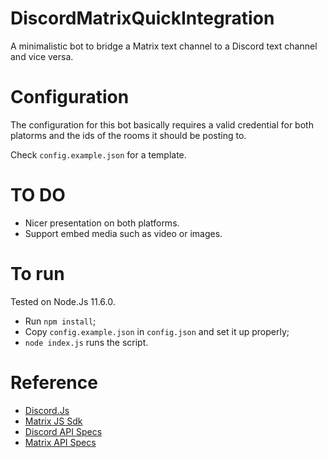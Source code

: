 # DiscordMatrixQuickIntegration
A minimalistic bot to bridge a Matrix text channel to a Discord text channel and vice versa.

# Configuration
The configuration for this bot basically requires a valid credential for both platorms and the ids of the rooms it should be posting to.

Check `config.example.json` for a template.

# TO DO
* Nicer presentation on both platforms.
* Support embed media such as video or images.

# To run
Tested on Node.Js 11.6.0.

* Run `npm install`;
* Copy `config.example.json` in `config.json` and set it up properly;
* `node index.js` runs the script.

# Reference
* [Discord.Js](https://discord.js.org/)
* [Matrix JS Sdk](https://github.com/matrix-org/matrix-js-sdk)
* [Discord API Specs](https://discordapp.com/developers/docs/intro)
* [Matrix API Specs](https://matrix.org/docs/spec/)